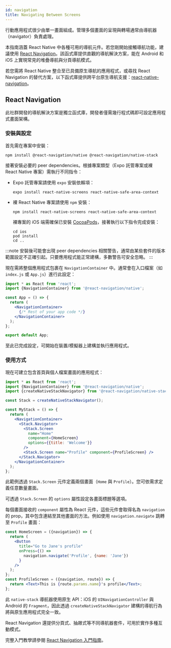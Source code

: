 ```yaml
---
id: navigation
title: Navigating Between Screens
---
```


行動應用程式很少由單一畫面組成。管理多個畫面的呈現與轉場通常由導航器（navigator）負責處理。

本指南涵蓋 React Native 中各種可用的導航元件。若您剛開始接觸導航功能，建議使用 [React Navigation](navigation.md#react-navigation)。該函式庫提供直觀的導航解決方案，能在 Android 和 iOS 上實現常見的堆疊導航與分頁導航模式。

若您需將 React Native 整合至已具備原生導航的應用程式，或尋找 React Navigation 的替代方案，以下函式庫提供跨平台原生導航支援：[react-native-navigation](https://github.com/wix/react-native-navigation)。

## React Navigation

此社群開發的導航解決方案是獨立函式庫，開發者僅需幾行程式碼即可設定應用程式畫面架構。

### 安裝與設定

首先需在專案中安裝：

```shell
npm install @react-navigation/native @react-navigation/native-stack
```

接著安裝必要的 peer dependencies。根據專案類型（Expo 託管專案或裸 React Native 專案）需執行不同指令：

- Expo 託管專案請使用 `expo` 安裝依賴項：

  ```shell
  expo install react-native-screens react-native-safe-area-context
  ```

- 裸 React Native 專案請使用 `npm` 安裝：

  ```shell
  npm install react-native-screens react-native-safe-area-context
  ```

  裸專案的 iOS 端需確保已安裝 [CocoaPods](https://cocoapods.org/)，接著執行以下指令完成安裝：

  ```shell
  cd ios
  pod install
  cd ..
  ```

:::note
安裝後可能會出現 peer dependencies 相關警告，通常由某些套件的版本範圍設定不正確引起。只要應用程式能正常建構，多數警告可安全忽略。
:::

現在需將整個應用程式包裹在 `NavigationContainer` 中。通常會在入口檔案（如 `index.js` 或 `App.js`）進行此設定：

```jsx
import * as React from 'react';
import {NavigationContainer} from '@react-navigation/native';

const App = () => {
  return (
    <NavigationContainer>
      {/* Rest of your app code */}
    </NavigationContainer>
  );
};

export default App;
```

至此已完成設定，可開始在裝置/模擬器上建構並執行應用程式。

### 使用方式

現在可建立包含首頁與個人檔案畫面的應用程式：

```jsx
import * as React from 'react';
import {NavigationContainer} from '@react-navigation/native';
import {createNativeStackNavigator} from '@react-navigation/native-stack';

const Stack = createNativeStackNavigator();

const MyStack = () => {
  return (
    <NavigationContainer>
      <Stack.Navigator>
        <Stack.Screen
          name="Home"
          component={HomeScreen}
          options={{title: 'Welcome'}}
        />
        <Stack.Screen name="Profile" component={ProfileScreen} />
      </Stack.Navigator>
    </NavigationContainer>
  );
};
```

此範例透過 `Stack.Screen` 元件定義兩個畫面（`Home` 與 `Profile`）。您可依需求定義任意數量畫面。

可透過 `Stack.Screen` 的 `options` 屬性設定各畫面標題等選項。

每個畫面接收的 `component` 屬性為 React 元件，這些元件會取得名為 `navigation` 的 prop，其中包含連結至其他畫面的方法。例如使用 `navigation.navigate` 跳轉至 `Profile` 畫面：

```jsx
const HomeScreen = ({navigation}) => {
  return (
    <Button
      title="Go to Jane's profile"
      onPress={() =>
        navigation.navigate('Profile', {name: 'Jane'})
      }
    />
  );
};
const ProfileScreen = ({navigation, route}) => {
  return <Text>This is {route.params.name}'s profile</Text>;
};
```

此 `native-stack` 導航器使用原生 API：iOS 的 `UINavigationController` 與 Android 的 `Fragment`，因此透過 `createNativeStackNavigator` 建構的導航行為將與原生應用程式完全一致。

React Navigation 還提供分頁式、抽屜式等不同導航器套件，可用於實作多種互動模式。

完整入門教學請參閱 [React Navigation 入門指南](https://reactnavigation.org/docs/getting-started)。